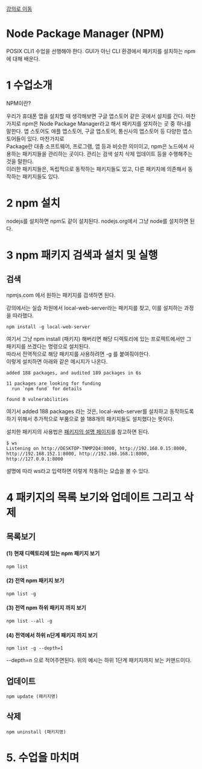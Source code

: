 [강의로 이동](https://opentutorials.org/module/4044)

# Node Package Manager (NPM)  
POSIX CLI1 수업을 선행해야 한다. GUI가 아닌 CLI 환경에서 패키지를 설치하는 npm에 대해 배운다.  

# 1 수업소개
NPM이란?

우리가 휴대폰 앱을 설치할 때 생각해보면 구글 앱스토어 같은 곳에서 설치를 간다. 마찬가지로 npm은 Node Package Manager라고 해서 패키지를 설치하는 곳 중 하나를 말한다. 앱 스토어도 애플 앱스토어, 구글 앱스토어, 통신사의 앱스토어 등 다양한 앱스토어들이 있다. 마찬가지로    
Package란 대충 소프트웨어, 프로그램, 앱 등과 비슷한 의미이고, npm은 노드에서 사용하는 패키지들을 관리하는 곳이다. 관리는 검색 설치 삭제 업데이트 등을 수행해주는 것을 말한다.   
이러한 패키지들은, 독립적으로 동작하는 패키지들도 있고, 다른 패키지에 의존해서 동작하는 패키지들도 있다.  

# 2 npm 설치
nodejs를 설치하면 npm도 같이 설치된다. nodejs.org에서 그냥 node를 설치하면 된다.  

# 3 npm 패키지 검색과 설치 및 실행

## 검색
npmjs.com 에서 원하는 패키지를 검색하면 된다.  

강의에서는 실습 차원에서 local-web-server라는 패키지를 찾고, 이를 설치하는 과정을 따라했다.  

```
npm install -g local-web-server
```
여기서 그냥 npm install (패키지) 해버리면 해당 디렉토리에 있는 프로젝트에서만 그 패키지를 쓰겠다는 명령으로 설치된다.  
따라서 전역적으로 해당 패키지를 사용하려면 -g 를 붙여줘야한다.  
이렇게 설치하면 아래와 같은 메시지가 나온다.  
```
added 188 packages, and audited 189 packages in 6s

11 packages are looking for funding
  run `npm fund` for details

found 0 vulnerabilities
```
여기서 added 188 packages 라는 것은, local-web-server를 설치하고 동작하도록 하기 위해서 추가적으로 부품으로 쓸 188개의 패키지들도 설치했다는 뜻이다.   
  
설치한 패키지의 사용법은 [패키지의 설명 페이지](https://www.npmjs.com/package/local-web-server)를 참고하면 된다.  
```
$ ws
Listening on http://DESKTOP-TNMP2Q4:8000, http://192.168.0.15:8000, http://192.168.152.1:8000, http://192.168.168.1:8000, http://127.0.0.1:8000
```
설명에 따라 ws라고 입력하면 이렇게 작동하는 모습을 볼 수 있다.  

# 4 패키지의 목록 보기와 업데이트 그리고 삭제   
## 목록보기
#### (1) 현재 디렉토리에 있는 npm 패키지 보기
```
npm list 
```
#### (2) 전역 npm 패키지 보기
```
npm list -g
```
#### (3) 전역 npm 하위 패키지 까지 보기
```
npm list --all -g
```
#### (4) 전역에서 하위 n단계 패키지 까지 보기
```
npm list -g --depth=1
```
--depth=n 으로 적어주면된다. 위의 예시는 하위 1단계 패키지까지 보는 커맨드이다.  

## 업데이트
```
npm update (패키지명)
```

## 삭제
```
npm uninstall (패키지명)
```

# 5. 수업을 마치며
